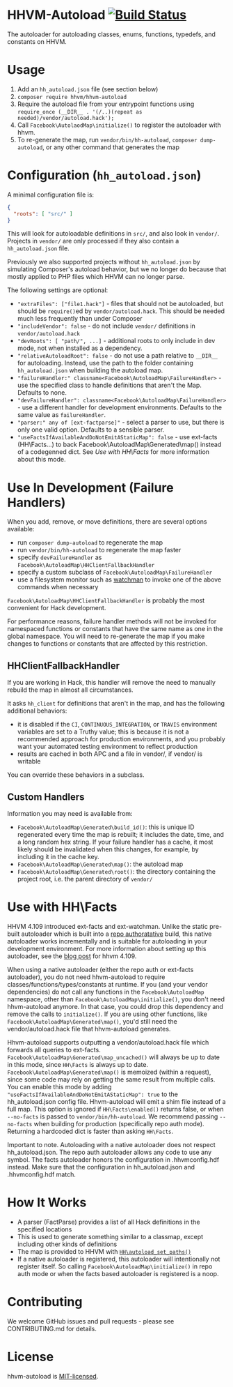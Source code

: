 HHVM-Autoload [![Build Status](https://travis-ci.org/hhvm/hhvm-autoload.svg?branch=master)](https://travis-ci.org/hhvm/hhvm-autoload)
=============
The autoloader for autoloading classes, enums, functions, typedefs, and constants on HHVM.

Usage
=====

1. Add an `hh_autoload.json` file (see section below)
2. `composer require hhvm/hhvm-autoload`
3. Require the autoload file from your entrypoint functions using `require_once (__DIR__ . '(/..)(repeat as needed)/vendor/autoload.hack');`
4. Call `Facebook\AutolaodMap\initialize()` to register the autoloader with hhvm.
5. To re-generate the map, run `vendor/bin/hh-autoload`, `composer dump-autoload`, or any other command that generates the map

Configuration (`hh_autoload.json`)
==================================

A minimal configuration file is:

```JSON
{
  "roots": [ "src/" ]
}
```

This will look for autoloadable definitions in `src/`, and also look in `vendor/`.
Projects in `vendor/` are only processed if they also contain a `hh_autoload.json` file.

Previously we also supported projects without `hh_autoload.json` by simulating Composer's autoload behavior, but we no longer do because that mostly applied to PHP files which HHVM can no longer parse.

The following settings are optional:

 - `"extraFiles": ["file1.hack"]` - files that should not be autoloaded, but should be `require()`ed by `vendor/autoload.hack`. This should be needed much less frequently than under Composer
 - `"includeVendor": false` - do not include `vendor/` definitions in `vendor/autoload.hack`
 - `"devRoots": [ "path/", ...]` - additional roots to only include in dev mode, not when installed as a dependency.
 - `"relativeAutoloadRoot": false` - do not use a path relative to `__DIR__` for autoloading. Instead, use the path to the folder containing `hh_autoload.json` when building the autoload map.
 - `"failureHandler:" classname<Facebook\AutoloadMap\FailureHandler>` - use the specified class to handle definitions that aren't the Map. Defaults to none.
 - `"devFailureHandler": classname<Facebook\AutoloadMap\FailureHandler>` - use a different handler for development environments. Defaults to the same value as `failureHandler`.
 - `"parser:" any of [ext-factparse]"` - select a parser to use, but there is only one valid option. Defaults to a sensible parser.
 - `"useFactsIfAvailableAndDoNotEmitAStaticMap": false` - use ext-facts (HH\Facts\...) to back Facebook\AutoloadMap\Generated\map() instead of a codegenned dict. See _Use with HH\Facts_ for more information about this mode.

Use In Development (Failure Handlers)
=====================================

When you add, remove, or move definitions, there are several options available:

 - run `composer dump-autoload` to regenerate the map
 - run `vendor/bin/hh-autoload` to regenerate the map faster
 - specify `devFailureHandler` as `Facebook\AutoloadMap\HHClientFallbackHandler`
 - specify a custom subclass of `Facebook\AutoloadMap\FailureHandler`
 - use a filesystem monitor such as
   [watchman](https://facebook.github.io/watchman/) to invoke one of the above
   commands when necessary

`Facebook\AutoloadMap\HHClientFallbackHandler` is probably the most
convenient for Hack development.

For performance reasons, failure handler methods will not be invoked for
namespaced functions or constants that have the same name as one in the
global namespace. You will need to re-generate the map if you make changes
to functions or constants that are affected by this restriction.

HHClientFallbackHandler
-----------------------

If you are working in Hack, this handler will remove the need to manually
rebuild the map in almost all circumstances.

It asks `hh_client` for definitions that aren't in the map, and has the
following additional behaviors:

 - it is disabled if the `CI`, `CONTINUOUS_INTEGRATION`, or `TRAVIS`
   environment variables are set to a Truthy value; this is because it
   is not a recommended approach for production environments, and you
   probably want your automated testing environment to reflect
   production
 - results are cached in both APC and a file in vendor/, if vendor/ is
   writable

You can override these behaviors in a subclass.

Custom Handlers
---------------

Information you may need is available from:

 - `Facebook\AutoloadMap\Generated\build_id()`: this is unique ID
    regenerated every time the map is rebuilt; it includes the date,
    time, and a long random hex string. If your failure handler has a
    cache, it most likely should be invalidated when this changes, for
    example, by including it in the cache key.
 - `Facebook\AutoloadMap\Generated\map()`: the autoload map
 - `Facebook\AutoloadMap\Generated\root()`: the directory containing the
    project root, i.e. the parent directory of `vendor/`

Use with HH\Facts
=================

HHVM 4.109 introduced ext-facts and ext-watchman. Unlike the static pre-built autoloader which is built into a [repo authoratative](https://docs.hhvm.com/hhvm/advanced-usage/repo-authoritative) build, this native autoloader works incrementally and is suitable for autoloading in your development environment. For more information about setting up this autoloader, see the [blog post](https://hhvm.com/blog/2021/05/11/hhvm-4.109.html) for hhvm 4.109.

When using a native autoloader (either the repo auth or ext-facts autoloader), you do not need hhvm-autoload to require classes/functions/types/constants at runtime. If you (and your vendor dependencies) do not call any functions in the `Facebook\AutoloadMap` namespace, other than `Facebook\AutoloadMap\initialize()`, you don't need hhvm-autoload anymore. In that case, you could drop this dependency and remove the calls to `initialize()`. If you are using other functions, like `Facebook\AutoloadMap\Generated\map()`, you'd still need the vendor/autoload.hack file that hhvm-autoload generates.

Hhvm-autoload supports outputting a vendor/autoload.hack file which forwards all queries to ext-facts. `Facebook\AutoloadMap\Generated\map_uncached()` will always be up to date in this mode, since `HH\Facts` is always up to date. `Facebook\AutoloadMap\Generated\map()` is memoized (within a request), since some code may rely on getting the same result from multiple calls. You can enable this mode by adding `"useFactsIfAvailableAndDoNotEmitAStaticMap": true` to the hh_autoload.json config file. Hhvm-autoload will emit a shim file instead of a full map. This option is ignored if `HH\Facts\enabled()` returns false, or when `--no-facts` is passed to `vendor/bin/hh-autoload`. We recommend passing `--no-facts` when building for production (specifically repo auth mode). Returning a hardcoded dict is faster than asking `HH\Facts`.

Important to note. Autoloading with a native autoloader does not respect hh_autoload.json. The repo auth autoloader allows any code to use any symbol. The facts autoloader honors the configuration in .hhvmconfig.hdf instead. Make sure that the configuration in hh_autoload.json and .hhvmconfig.hdf match.

How It Works
============

 - A parser (FactParse) provides a list of all Hack definitions in the specified locations
 - This is used to generate something similar to a classmap, except including other kinds of definitions
 - The map is provided to HHVM with [`HH\autoload_set_paths()`](https://docs.hhvm.com/hack/reference/function/HH.autoload_set_paths/)
 - If a native autoloader is registered, this autoloader will intentionally not register itself. So calling `Facebook\AutoloadMap\initialize()` in repo auth mode or when the facts based autoloader is registered is a noop.

Contributing
============

We welcome GitHub issues and pull requests - please see CONTRIBUTING.md for details.

License
=======

hhvm-autoload is [MIT-licensed](LICENSE).
